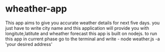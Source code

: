 # wheather-app
This app aims to give you accurate weather details for next five days.
you just have to write city name  and this application will provide you with longitute,latitute and wheather forecast
this app is built on nodejs.
to run this app in current phase go to the terminal and write - node weather.js -a 'your desired address'
